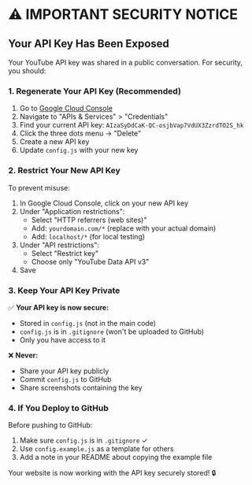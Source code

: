 # ⚠️ IMPORTANT SECURITY NOTICE

## Your API Key Has Been Exposed

Your YouTube API key was shared in a public conversation. For security, you should:

### 1. Regenerate Your API Key (Recommended)

1. Go to [Google Cloud Console](https://console.cloud.google.com/)
2. Navigate to "APIs & Services" > "Credentials"
3. Find your current API key: `AIzaSyDdCaK-QC-osjbVap7VdUX3ZzrdTO2S_hk`
4. Click the three dots menu → "Delete"
5. Create a new API key
6. Update `config.js` with your new key

### 2. Restrict Your New API Key

To prevent misuse:
1. In Google Cloud Console, click on your new API key
2. Under "Application restrictions":
   - Select "HTTP referrers (web sites)"
   - Add: `yourdomain.com/*` (replace with your actual domain)
   - Add: `localhost/*` (for local testing)
3. Under "API restrictions":
   - Select "Restrict key"
   - Choose only "YouTube Data API v3"
4. Save

### 3. Keep Your API Key Private

✅ **Your API key is now secure:**
- Stored in `config.js` (not in the main code)
- `config.js` is in `.gitignore` (won't be uploaded to GitHub)
- Only you have access to it

❌ **Never:**
- Share your API key publicly
- Commit `config.js` to GitHub
- Share screenshots containing the key

### 4. If You Deploy to GitHub

Before pushing to GitHub:
1. Make sure `config.js` is in `.gitignore` ✓
2. Use `config.example.js` as a template for others
3. Add a note in your README about copying the example file

Your website is now working with the API key securely stored! 🔒

